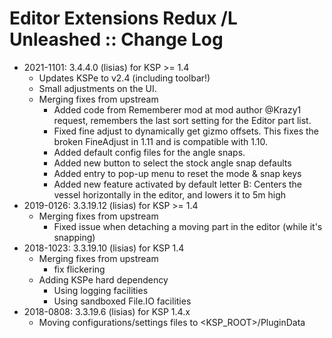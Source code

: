 # Editor Extensions Redux /L Unleashed :: Change Log

* 2021-1101: 3.4.4.0 (lisias) for KSP >= 1.4
	+ Updates KSPe to v2.4 (including toolbar!)
	+ Small adjustments on the UI.
	+ Merging fixes from upstream
		- Added code from Rememberer mod at mod author @Krazy1 request, remembers the last sort setting for the Editor part list.
		- Fixed fine adjust to dynamically get gizmo offsets. This fixes the broken FineAdjust in 1.11 and is compatible with 1.10.
		- Added default config files for the angle snaps.
		- Added new button to select the stock angle snap defaults
		- Added entry to pop-up menu to reset the mode & snap keys
		- Added new feature activated by default letter B: Centers the vessel horizontally in the editor, and lowers it to 5m high
* 2019-0126: 3.3.19.12 (lisias) for KSP >= 1.4
	+ Merging fixes from upstream
		- Fixed issue when detaching a moving part in the editor (while it's snapping)
* 2018-1023: 3.3.19.10 (lisias) for KSP 1.4
	+ Merging fixes from upstream
		- fix flickering
	+ Adding KSPe hard dependency
		- Using logging facilities
		- Using sandboxed File.IO facilities
* 2018-0808: 3.3.19.6 (lisias) for KSP 1.4.x
	+ Moving configurations/settings files to <KSP_ROOT>/PluginData
